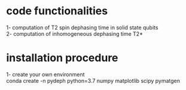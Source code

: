 # code functionalities
1- computation of T2 spin dephasing time in solid state qubits\
2- computation of inhomogeneous dephasing time T2*
# installation procedure
1- create your own environment\
conda create -n pydeph python=3.7 numpy matplotlib scipy pymatgen
